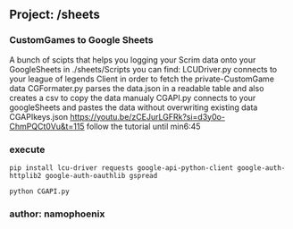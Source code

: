## Project: /sheets
### CustomGames to Google Sheets 
A bunch of scipts that helps you logging your Scrim data onto your GoogleSheets
in ./sheets/Scripts you can find: 
LCUDriver.py connects to your league of legends Client in order to fetch the private-CustomGame data
CGFormater.py parses the data.json in a readable table and also creates a csv to copy the data manualy
CGAPI.py connects to your googleSheets and pastes the data without overwriting existing data
CGAPIkeys.json https://youtu.be/zCEJurLGFRk?si=d3y0o-ChmPQCt0Vu&t=115 follow the tutorial until min6:45
### execute 
```
pip install lcu-driver requests google-api-python-client google-auth-httplib2 google-auth-oauthlib gspread
```
```
python CGAPI.py
```


### author: namophoenix
